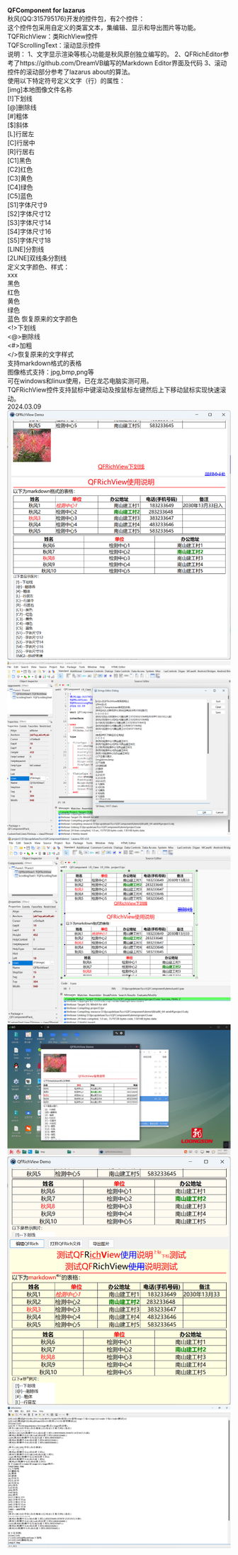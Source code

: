  **QFComponent for lazarus**   
秋风(QQ:315795176)开发的控件包，有2个控件：  
这个控件包采用自定义的类富文本，集编辑、显示和导出图片等功能。  
TQFRichView：类RichView控件  
TQFScrollingText：滚动显示控件  
说明：
1、文字显示渲染等核心功能是秋风原创独立编写的。
2、QFRichEditor参考了https://github.com/DreamVB编写的Markdown Editor界面及代码
3、滚动控件的滚动部分参考了lazarus about的算法。   
使用以下特定符号定义文字（行）的属性：  
[img]本地图像文件名称  
[!]下划线  
[@]删除线  
[#]粗体  
[$]斜体  
[L]行居左  
[C]行居中  
[R]行居右  
[C1]黑色  
[C2]红色  
[C3]黄色  
[C4]绿色  
[C5]蓝色  
[S1]字体尺寸9  
[S2]字体尺寸12  
[S3]字体尺寸14  
[S4]字体尺寸16  
[S5]字体尺寸18  
[LINE]分割线  
[2LINE]双线条分割线  
定义文字颜色、样式：  
<C1>xxx</C>  
<C1>黑色  
<C2>红色  
<C3>黄色  
<C4>绿色  
<C5>蓝色 
</C>恢复原来的文字颜色  
<!>下划线  
<@>删除线  
<#>加粗  
</>恢复原来的文字样式  
支持markdown格式的表格   
图像格式支持：jpg,bmp,png等    
可在windows和linux使用，已在龙芯电脑实测可用。  
TQFRichView控件支持鼠标中键滚动及按鼠标左键然后上下移动鼠标实现快速滚动。  
2024.03.09  
![截图1](%E6%88%AA%E5%9B%BE.png)  
![截图2](%E6%88%AA%E5%9B%BE2.png)  
![截图3](%E6%88%AA%E5%9B%BE3.png)  
![截图4](%E6%88%AA%E5%9B%BE4.png)  
![截图4](%E6%88%AA%E5%9B%BE5.png)  
![截图4](%E6%88%AA%E5%9B%BE6.png)  
